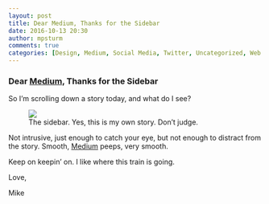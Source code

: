 ```yaml
---
layout: post
title: Dear Medium, Thanks for the Sidebar
date: 2016-10-13 20:30
author: mpsturm
comments: true
categories: [Design, Medium, Social Media, Twitter, Uncategorized, Web Development]
---
```



<h3>Dear <a href="https://medium.com/u/504c7870fdb6" target="_blank">Medium</a>, Thanks for the Sidebar</h3>
<p>So I’m scrolling down a story today, and what do I see?</p>
<figure class="wp-caption">

<img src="https://mikesturmblog.files.wordpress.com/2016/10/8e6f7-1p7yvj0flbso1on0qul5tdq.png">

<figcaption class="wp-caption-text">The sidebar. Yes, this is my own story. Don’t judge.</figcaption></figure><p>Not intrusive, just enough to catch your eye, but not enough to distract from the story. Smooth, <a href="https://medium.com/u/504c7870fdb6" target="_blank">Medium</a> peeps, very smooth.</p>
<p>Keep on keepin’ on. I like where this train is going.</p>
<p>Love,</p>
<p>Mike</p>

